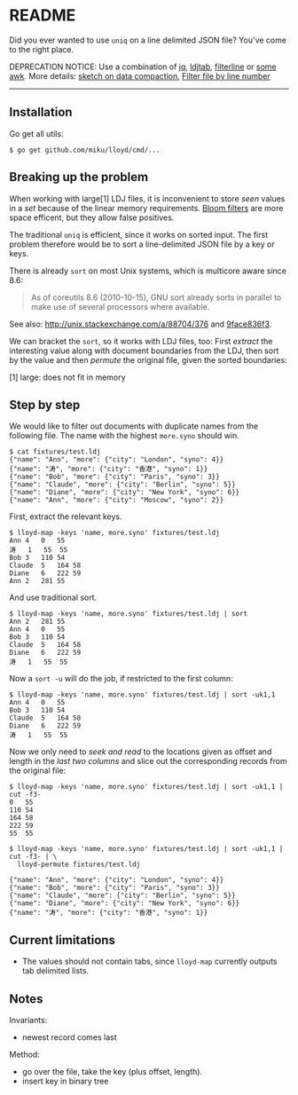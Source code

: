 README
======

Did you ever wanted to use `uniq` on a line delimited JSON file? You've come to the right place.

DEPRECATION NOTICE: Use a combination of [jq](http://stedolan.github.io/jq/), [ldjtab](https://github.com/miku/ldjtab),
[filterline](https://github.com/miku/filterline) or [some awk](https://gist.github.com/miku/bc8315b10413203b31de).
More details: [sketch on data compaction](https://github.com/miku/filterline#readme), [Filter file by line number](http://unix.stackexchange.com/q/209404/376)


----

Installation
------------

Go get all utils:

    $ go get github.com/miku/lloyd/cmd/...

Breaking up the problem
-----------------------

When working with large[1] LDJ files, it is inconvenient to store *seen*
values in a *set* because of the linear memory requirements. [Bloom
filters](http://en.wikipedia.org/wiki/Bloom_filter) are more space efficent,
but they allow false positives.

The traditional `uniq` is efficient, since it works on sorted input. The first
problem therefore would be to sort a line-delimited JSON file by a key or keys.

There is already `sort` on most Unix systems, which is multicore aware since 8.6:

> As of coreutils 8.6 (2010-10-15), GNU sort already sorts in parallel to make use of several processors where available.

See also: http://unix.stackexchange.com/a/88704/376 and [9face836f3](http://git.savannah.gnu.org/cgit/coreutils.git/commit/?id=9face836f36c507f01a7d7a33138c5a303e3b1df).

We can bracket the `sort`, so it works with LDJ files, too: First *extract* the interesting value along with document
boundaries from the LDJ, then sort by the value and then *permute* the original file, given the sorted boundaries:

[1] large: does not fit in memory

Step by step
------------

We would like to filter out documents with duplicate names from the following file. The name with the highest `more.syno`
should win.

    $ cat fixtures/test.ldj
    {"name": "Ann", "more": {"city": "London", "syno": 4}}
    {"name": "涛", "more": {"city": "香港", "syno": 1}}
    {"name": "Bob", "more": {"city": "Paris", "syno": 3}}
    {"name": "Claude", "more": {"city": "Berlin", "syno": 5}}
    {"name": "Diane", "more": {"city": "New York", "syno": 6}}
    {"name": "Ann", "more": {"city": "Moscow", "syno": 2}}

First, extract the relevant keys.

    $ lloyd-map -keys 'name, more.syno' fixtures/test.ldj
    Ann 4   0   55
    涛   1   55  55
    Bob 3   110 54
    Claude  5   164 58
    Diane   6   222 59
    Ann 2   281 55

And use traditional sort.

    $ lloyd-map -keys 'name, more.syno' fixtures/test.ldj | sort
    Ann 2   281 55
    Ann 4   0   55
    Bob 3   110 54
    Claude  5   164 58
    Diane   6   222 59
    涛   1   55  55

Now a `sort -u` will do the job, if restricted to the first column:

    $ lloyd-map -keys 'name, more.syno' fixtures/test.ldj | sort -uk1,1
    Ann 4   0   55
    Bob 3   110 54
    Claude  5   164 58
    Diane   6   222 59
    涛   1   55  55

Now we only need to *seek and read* to the locations given as offset and
length in the *last two columns* and slice out the corresponding records from
the original file:

    $ lloyd-map -keys 'name, more.syno' fixtures/test.ldj | sort -uk1,1 | cut -f3-
    0   55
    110 54
    164 58
    222 59
    55  55

    $ lloyd-map -keys 'name, more.syno' fixtures/test.ldj | sort -uk1,1 | cut -f3- | \
      lloyd-permute fixtures/test.ldj

    {"name": "Ann", "more": {"city": "London", "syno": 4}}
    {"name": "Bob", "more": {"city": "Paris", "syno": 3}}
    {"name": "Claude", "more": {"city": "Berlin", "syno": 5}}
    {"name": "Diane", "more": {"city": "New York", "syno": 6}}
    {"name": "涛", "more": {"city": "香港", "syno": 1}}

Current limitations
-------------------

* The values should not contain tabs, since `lloyd-map` currently outputs tab delimited lists.

Notes
-----

Invariants:

* newest record comes last

Method:

* go over the file, take the key (plus offset, length).
* insert key in binary tree
